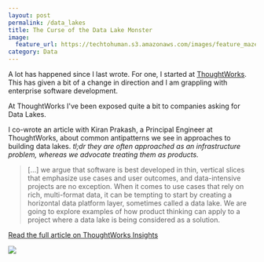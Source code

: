 ```yaml
---
layout: post
permalink: /data_lakes
title: The Curse of the Data Lake Monster 
image: 
  feature_url: https://techtohuman.s3.amazonaws.com/images/feature_maze.jpg
category: Data
---
```


A lot has happened since I last wrote. For one, I started at [ThoughtWorks](https://www.thoughtworks.com/). This has given a bit of a change in direction and I am grappling with enterprise software development. 

At ThoughtWorks I've been exposed quite a bit to companies asking for Data Lakes. 

I co-wrote an article with Kiran Prakash, a Principal Engineer at ThoughtWorks, about common antipatterns we see in approaches to building data lakes. <em>tl;dr they are often approached as an infrastructure problem, whereas we advocate treating them as products.</em>


> [...] we argue that software is best developed in thin, vertical slices that emphasize use cases and user outcomes, and data-intensive projects are no exception. When it comes to use cases that rely on rich, multi-format data, it can be tempting to start by creating a horizontal data platform layer, sometimes called a data lake. We are going to explore examples of how product thinking can apply to a project where a data lake is being considered as a solution.

[Read the full article on ThoughtWorks Insights](https://www.thoughtworks.com/insights/blog/curse-data-lake-monster)

![](https://techtohuman.s3.amazonaws.com/images/BAS19_2.JPG)

